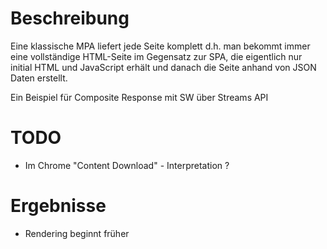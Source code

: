 # Beschreibung
Eine klassische MPA liefert jede Seite komplett d.h. man bekommt immer
eine vollständige HTML-Seite im Gegensatz zur SPA, die eigentlich nur
initial HTML und JavaScript erhält und danach die Seite anhand von JSON
Daten erstellt.

Ein Beispiel für Composite Response mit SW über Streams API

# TODO

- Im Chrome "Content Download" - Interpretation ? 

# Ergebnisse
- Rendering beginnt früher
